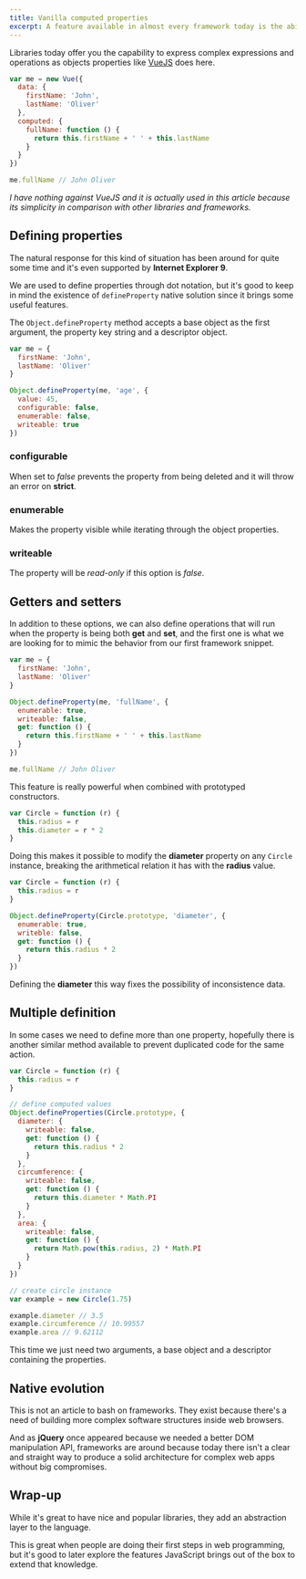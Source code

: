 ```yaml
---
title: Vanilla computed properties
excerpt: A feature available in almost every framework today is the ability to some how generate computed properties from existing data, but isn't JavaScript already capable of doing that?
---
```


Libraries today offer you the capability to express complex expressions and operations as objects properties like [VueJS][1] does here.

```js
var me = new Vue({
  data: {
    firstName: 'John',
    lastName: 'Oliver'
  },
  computed: {
    fullName: function () {
      return this.firstName + ' ' + this.lastName
    }
  }
})

me.fullName // John Oliver
```

_I have nothing against VueJS and it is actually used in this article because its simplicity in comparison with other libraries and frameworks._

## Defining properties

The natural response for this kind of situation has been around for quite some time and it's even supported by **Internet Explorer 9**.

We are used to define properties through dot notation, but it's good to keep in mind the existence of `defineProperty` native solution since it brings some useful features.

The `Object.defineProperty` method accepts a base object as the first argument, the property key string and a descriptor object.

```js
var me = {
  firstName: 'John',
  lastName: 'Oliver'
}

Object.defineProperty(me, 'age', {
  value: 45,
  configurable: false,
  enumerable: false,
  writeable: true
})
```

### configurable

When set to _false_ prevents the property from being deleted and it will throw an error on **strict**.

### enumerable

Makes the property visible while iterating through the object properties.

### writeable

The property will be _read-only_ if this option is _false_.

## Getters and setters

In addition to these options, we can also define operations that will run when the property is being both **get** and **set**, and the first one is what we are looking for to mimic the behavior from our first framework snippet.

```js
var me = {
  firstName: 'John',
  lastName: 'Oliver'
}

Object.defineProperty(me, 'fullName', {
  enumerable: true,
  writeable: false,
  get: function () {
    return this.firstName + ' ' + this.lastName
  }
})

me.fullName // John Oliver
```

This feature is really powerful when combined with prototyped constructors.

```js
var Circle = function (r) {
  this.radius = r
  this.diameter = r * 2
}
```

Doing this makes it possible to modify the **diameter** property on any `Circle` instance, breaking the arithmetical relation it has with the **radius** value.

```js
var Circle = function (r) {
  this.radius = r
}

Object.defineProperty(Circle.prototype, 'diameter', {
  enumerable: true,
  writeble: false,
  get: function () {
    return this.radius * 2
  }
})
```

Defining the **diameter** this way fixes the possibility of inconsistence data.

## Multiple definition

In some cases we need to define more than one property, hopefully there is another similar method available to prevent duplicated code for the same action.

```js
var Circle = function (r) {
  this.radius = r
}

// define computed values
Object.defineProperties(Circle.prototype, {
  diameter: {
    writeable: false,
    get: function () {
      return this.radius * 2
    }
  },
  circumference: {
    writeable: false,
    get: function () {
      return this.diameter * Math.PI
    }
  },
  area: {
    writeable: false,
    get: function () {
      return Math.pow(this.radius, 2) * Math.PI
    }
  }
})

// create circle instance
var example = new Circle(1.75)

example.diameter // 3.5
example.circumference // 10.99557
example.area // 9.62112
```

This time we just need two arguments, a base object and a descriptor containing the properties.

## Native evolution

This is not an article to bash on frameworks. They exist because there's a need of building more complex software structures inside web browsers.

And as **jQuery** once appeared because we needed a better DOM manipulation API, frameworks are around because today there isn't a clear and straight way to produce a solid architecture for complex web apps without big compromises.

## Wrap-up

While it's great to have nice and popular libraries, they add an abstraction layer to the language.

This is great when people are doing their first steps in web programming, but it's good to later explore the features JavaScript brings out of the box to extend that knowledge.

[1]: http://vuejs.org/guide/computed.html

